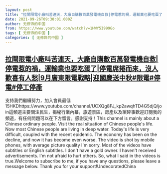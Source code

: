 ```yaml
---
layout: post
title: "拉閘限電小廠叫苦連天，大廠自購數百萬發電機自救|停電惹的禍，運輸業也要吃蛋了|停電席捲而來，沒人歡喜有人愁|9月廣東限電戰略|迎國慶送中秋#限電#停電#停工停產"
date: 2021-09-26T09:30:01.000Z
author: 无修饰的中国
from: https://www.youtube.com/watch?v=1HWY5I999Go
tags: [ 无修饰的中国 ]
categories: [ 无修饰的中国 ]
---
```

<!--1632648601000-->
[拉閘限電小廠叫苦連天，大廠自購數百萬發電機自救|停電惹的禍，運輸業也要吃蛋了|停電席捲而來，沒人歡喜有人愁|9月廣東限電戰略|迎國慶送中秋#限電#停電#停工停產](https://www.youtube.com/watch?v=1HWY5I999Go)
------

<div>
支持我們繼續努力，加入會員最低15HKDhttps://www.youtube.com/channel/UCXQg8FJ_kp2awqhTD4G5djQ/join這頻道主要關注民生，揭秘行業內幕，旅遊景區，房產以及瑣碎事歡迎訂閱我的頻道，有任何問題可以在下方留言。感謝支持！This channel is mainly about a Chinese ordinary people. Visit the real situation of Chinese people's life. Now most Chinese people are living in deep water. Today's life is very difficult, coupled with the recent epidemic. The economy has been on the decline, and now it has become even worse. The video is shot by mobile phones, with average picture quality I'm sorry. Most of the videos have subtitles or English subtitles. I don't have a gold owner. I haven't received advertisements. I'm not afraid to hurt others. So, what I said in the videos is true.Welcome to subscribe to me, if you have any questions, please leave a message below. Thank you for your support!UndecoratedChina
</div>
